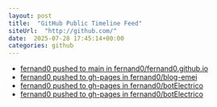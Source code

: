 ```yaml
---
layout: post
title:  "GitHub Public Timeline Feed"
siteUrl:  "http://github.com/"
date:  2025-07-28 17:45:14+00:00
categories: github
---
```

*  [fernand0 pushed to main in fernand0/fernand0.github.io](https://github.com/fernand0/fernand0.github.io/compare/6f2c3bc169...995f631d7a)
*  [fernand0 pushed to gh-pages in fernand0/blog-emei](https://github.com/fernand0/blog-emei/compare/67203687bf...4cf44607c7)
*  [fernand0 pushed to gh-pages in fernand0/botElectrico](https://github.com/fernand0/botElectrico/compare/e97784ed80...f9dccd210f)
*  [fernand0 pushed to gh-pages in fernand0/botElectrico](https://github.com/fernand0/botElectrico/compare/fab9b3c57d...73757ea9d1)
